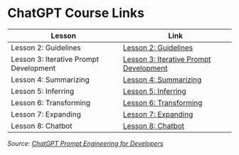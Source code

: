 # ChatGPT Course Links

| Lesson | Link |
|--------|------|
| Lesson 2: Guidelines | [Lesson 2: Guidelines](l2-guidelines.html) |
| Lesson 3: Iterative Prompt Development | [Lesson 3: Iterative Prompt Development](l3-iterative-prompt-development.html) |
| Lesson 4: Summarizing | [Lesson 4: Summarizing](l4-summarizing.html) |
| Lesson 5: Inferring | [Lesson 5: Inferring](l5-inferring.html) |
| Lesson 6: Transforming | [Lesson 6: Transforming](l6-transforming.html) |
| Lesson 7: Expanding | [Lesson 7: Expanding](l7-expanding.html) |
| Lesson 8: Chatbot | [Lesson 8: Chatbot](l8-chatbot.html) |

*Source: [ChatGPT Prompt Engineering for Developers](https://learn.deeplearning.ai/courses/chatgpt-prompt-eng/lesson/1/introduction)*

